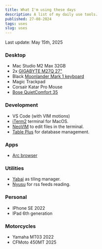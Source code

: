 ```yaml
---
title: What I'm using these days
description: A list of my daily use tools.
published: 27-08-2024
tags: uses
slug: uses
---
```


Last update: May 15th, 2025

### Desktop

- Mac Studio M2 Max 32GB
- 2x [GIGABYTE M27Q 27"](https://www.gigabyte.com/Monitor/M27Q-rev-10#kf)
- Black [Moonlander Mark 1 keyboard](https://www.zsa.io/moonlander)
- Magic Trackpad
- Corsair Katar Pro Mouse
- [Bose QuietComfort 35](https://global.bose.com/content/consumer_electronics/b2c_catalog/worldwide/websites/en_ae/product/qc35_ii.html)

### Development

- VS Code (with VIM motions)
- [iTerm2](https://iterm2.com/) terminal for MacOS.
- [NeoVIM](https://neovim.io/) to edit files in the terminal.
- [Table Plus](https://tableplus.com/) for database management.

### Apps

- [Arc browser](https://arc.net/)

### Utilities

- [Yabai](https://github.com/koekeishiya/yabai) as tiling manager.
- [Nyusu](https://nyusu.do) for rss feeds reading.

### Personal

- IPhone SE 2022
- IPad 6th generation

### Motorcycles

- Yamaha MT03 2022
- CFMoto 450MT 2025

###
